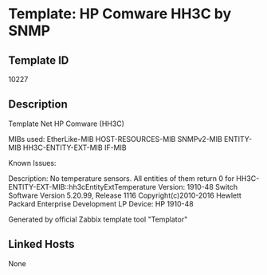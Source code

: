 # Template: HP Comware HH3C by SNMP

## Template ID
10227

## Description
Template Net HP Comware (HH3C)

MIBs used:
EtherLike-MIB
HOST-RESOURCES-MIB
SNMPv2-MIB
ENTITY-MIB
HH3C-ENTITY-EXT-MIB
IF-MIB

Known Issues:

  Description: No temperature sensors. All entities of them return 0 for HH3C-ENTITY-EXT-MIB::hh3cEntityExtTemperature
  Version: 1910-48 Switch Software Version 5.20.99, Release 1116 Copyright(c)2010-2016 Hewlett Packard Enterprise Development LP
  Device: HP 1910-48

Generated by official Zabbix template tool "Templator"

## Linked Hosts
None

